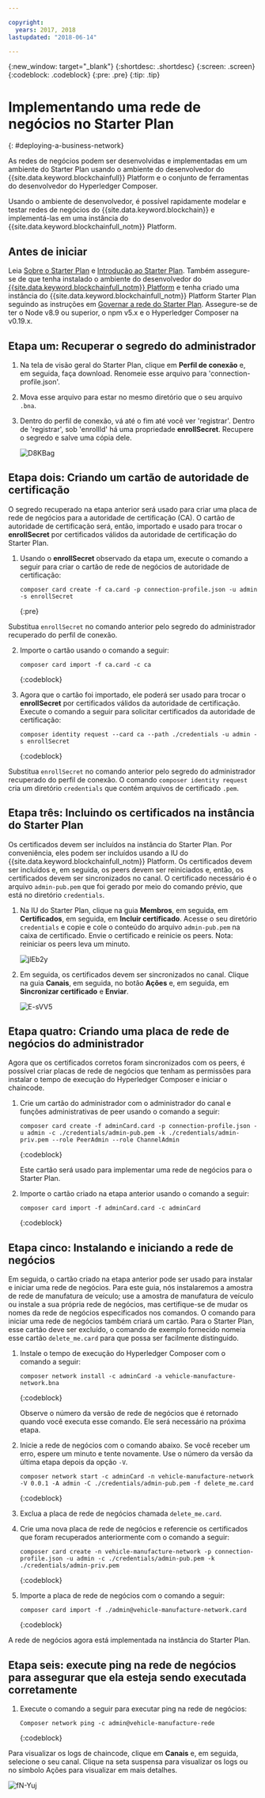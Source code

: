 ```yaml
---

copyright:
  years: 2017, 2018
lastupdated: "2018-06-14"

---
```


{:new_window: target="_blank"}
{:shortdesc: .shortdesc}
{:screen: .screen}
{:codeblock: .codeblock}
{:pre: .pre}
{:tip: .tip}

# Implementando uma rede de negócios no Starter Plan
{: #deploying-a-business-network}

As redes de negócios podem ser desenvolvidas e implementadas em um ambiente do Starter Plan usando o ambiente do desenvolvedor do {{site.data.keyword.blockchainfull}} Platform e o conjunto de ferramentas do desenvolvedor do Hyperledger Composer.

Usando o ambiente de desenvolvedor, é possível rapidamente modelar e testar redes de negócios do {{site.data.keyword.blockchain}} e implementá-las em uma instância do {{site.data.keyword.blockchainfull_notm}} Platform.

## Antes de iniciar

Leia [Sobre o Starter Plan](./starter_plan.html) e [Introdução ao Starter Plan](./get_start_starter_plan.html). Também assegure-se de que tenha instalado o ambiente do desenvolvedor do [{{site.data.keyword.blockchainfull_notm}} Platform](./develop_install.html) e tenha criado uma instância do {{site.data.keyword.blockchainfull_notm}} Platform Starter Plan seguindo as instruções em [Governar a rede do Starter Plan](./get_start_starter_plan.html). Assegure-se de ter o Node v8.9 ou superior, o npm v5.x e o Hyperledger Composer na v0.19.x.


## Etapa um: Recuperar o segredo do administrador

1. Na tela de visão geral do Starter Plan, clique em **Perfil de conexão** e, em seguida, faça download. Renomeie esse arquivo para 'connection-profile.json'.

2. Mova esse arquivo para estar no mesmo diretório que o seu arquivo `.bna`.

3. Dentro do perfil de conexão, vá até o fim até você ver 'registrar'. Dentro de 'registrar', sob 'enrollId' há uma propriedade **enrollSecret**. Recupere o segredo e salve uma cópia dele.

    ![D8KBag](https://i.makeagif.com/media/4-12-2018/D8KBag.gif)


## Etapa dois: Criando um cartão de autoridade de certificação

O segredo recuperado na etapa anterior será usado para criar uma placa de rede de negócios para a autoridade de certificação (CA). O cartão de autoridade de certificação será, então, importado e usado para trocar o **enrollSecret** por certificados válidos da autoridade de certificação do Starter Plan.

1. Usando o **enrollSecret** observado da etapa um, execute o comando a seguir para criar o cartão de rede de negócios de autoridade de certificação:

   ```
   composer card create -f ca.card -p connection-profile.json -u admin -s enrollSecret
   ```
   {:pre}

Substitua `enrollSecret` no comando anterior pelo segredo do administrador recuperado do perfil de conexão.

2. Importe o cartão usando o comando a seguir:

   ```
   composer card import -f ca.card -c ca
   ```
   {:codeblock}

3. Agora que o cartão foi importado, ele poderá ser usado para trocar o **enrollSecret** por certificados válidos da autoridade de certificação. Execute o comando a seguir para solicitar certificados da autoridade de certificação:

   ```
   composer identity request --card ca --path ./credentials -u admin -s enrollSecret
   ```
   {:codeblock}

Substitua `enrollSecret` no comando anterior pelo segredo do administrador recuperado do perfil de conexão. O comando `composer identity request` cria um diretório `credentials` que contém arquivos de certificado `.pem`.

## Etapa três: Incluindo os certificados na instância do Starter Plan

Os certificados devem ser incluídos na instância do Starter Plan. Por conveniência, eles podem ser incluídos usando a IU do {{site.data.keyword.blockchainfull_notm}} Platform. Os certificados devem ser incluídos e, em seguida, os peers devem ser reiniciados e, então, os certificados devem ser sincronizados no canal. O certificado necessário é o arquivo `admin-pub.pem` que foi gerado por meio do comando prévio, que está no diretório `credentials`.

1. Na IU do Starter Plan, clique na guia **Membros**, em seguida, em **Certificados**, em seguida, em **Incluir certificado**. Acesse o seu diretório `credentials` e copie e cole o conteúdo do arquivo `admin-pub.pem` na caixa de certificado. Envie o certificado e reinicie os peers. Nota: reiniciar os peers leva um minuto.

    ![jlEb2y](https://i.makeagif.com/media/4-12-2018/jlEb2y.gif)

2. Em seguida, os certificados devem ser sincronizados no canal. Clique na guia **Canais**, em seguida, no botão **Ações** e, em seguida, em **Sincronizar certificado** e **Enviar**.

    ![E-sVV5](https://i.makeagif.com/media/4-12-2018/E-sVV5.gif)

## Etapa quatro: Criando uma placa de rede de negócios do administrador

Agora que os certificados corretos foram sincronizados com os peers, é possível criar placas de rede de negócios que tenham as permissões para instalar o tempo de execução do Hyperledger Composer e iniciar o chaincode.

1. Crie um cartão do administrador com o administrador do canal e funções administrativas de peer usando o comando a seguir:

   ```
   composer card create -f adminCard.card -p connection-profile.json -u admin -c ./credentials/admin-pub.pem -k ./credentials/admin-priv.pem --role PeerAdmin --role ChannelAdmin
   ```
   {:codeblock}

   Este cartão será usado para implementar uma rede de negócios para o Starter Plan.

2. Importe o cartão criado na etapa anterior usando o comando a seguir:

   ```
   composer card import -f adminCard.card -c adminCard
   ```
   {:codeblock}

## Etapa cinco: Instalando e iniciando a rede de negócios

Em seguida, o cartão criado na etapa anterior pode ser usado para instalar e iniciar uma rede de negócios. Para este guia, nós instalaremos a amostra de rede de manufatura de veículo; use a amostra de manufatura de veículo ou instale a sua própria rede de negócios, mas certifique-se de mudar os nomes da rede de negócios especificados nos comandos. O comando para iniciar uma rede de negócios também criará um cartão. Para o Starter Plan, esse cartão deve ser excluído, o comando de exemplo fornecido nomeia esse cartão `delete_me.card` para que possa ser facilmente distinguido.

1. Instale o tempo de execução do Hyperledger Composer com o comando a seguir:

   ```
   composer network install -c adminCard -a vehicle-manufacture-network.bna
   ```
   {:codeblock}

   Observe o número da versão de rede de negócios que é retornado quando você executa esse comando. Ele será necessário na próxima etapa.

2. Inicie a rede de negócios com o comando abaixo. Se você receber um erro, espere um minuto e tente novamente. Use o número da versão da última etapa depois da opção `-V`.

    ```
    composer network start -c adminCard -n vehicle-manufacture-network -V 0.0.1 -A admin -C ./credentials/admin-pub.pem -f delete_me.card
    ```
    {:codeblock}

3. Exclua a placa de rede de negócios chamada `delete_me.card`.

4. Crie uma nova placa de rede de negócios e referencie os certificados que foram recuperados anteriormente com o comando a seguir:

   ```
   composer card create -n vehicle-manufacture-network -p connection-profile.json -u admin -c ./credentials/admin-pub.pem -k ./credentials/admin-priv.pem
   ```
   {:codeblock}

5. Importe a placa de rede de negócios com o comando a seguir:

    ```
    composer card import -f ./admin@vehicle-manufacture-network.card
    ```
    {:codeblock}

A rede de negócios agora está implementada na instância do Starter Plan.

## Etapa seis: execute ping na rede de negócios para assegurar que ela esteja sendo executada corretamente

1. Execute o comando a seguir para executar ping na rede de negócios:

   ```
   Composer network ping -c admin@vehicle-manufacture-rede
   ```
   {:codeblock}

Para visualizar os logs de chaincode, clique em **Canais** e, em seguida, selecione o seu canal. Clique na seta suspensa para visualizar os logs ou no símbolo Ações para visualizar em mais detalhes.

![fN-Yuj](https://i.makeagif.com/media/4-13-2018/fN-Yuj.gif)
